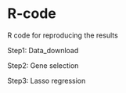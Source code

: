 # R-code
R code for reproducing the results

Step1: Data_download

Step2: Gene selection

Step3: Lasso regression
